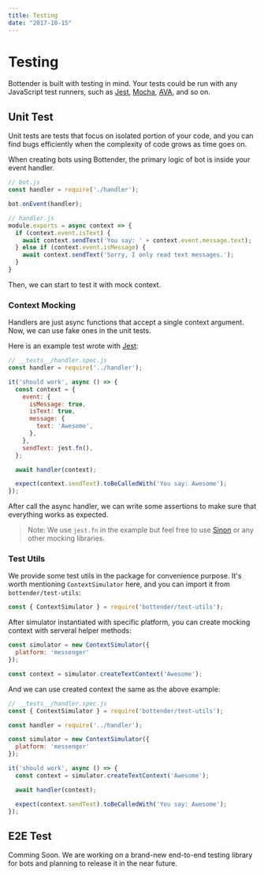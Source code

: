 ```yaml
---
title: Testing
date: "2017-10-15"
---
```


# Testing

Bottender is built with testing in mind. Your tests could be run with any JavaScript test runners, such as [Jest](https://facebook.github.io/jest/), [Mocha](https://mochajs.org/), [AVA](https://github.com/avajs/ava), and so on.

## Unit Test

Unit tests are tests that focus on isolated portion of your code, and you can find bugs efficiently when the complexity of code grows as time goes on.

When creating bots using Bottender, the primary logic of bot is inside your event handler.

```js
// bot.js
const handler = require('./handler');

bot.onEvent(handler);
```

```js
// handler.js
module.exports = async context => {
  if (context.event.isText) {
    await context.sendText('You say: ' + context.event.message.text);
  } else if (context.event.isMessage) {
    await context.sendText('Sorry, I only read text messages.');
  }
}
```

Then, we can start to test it with mock context.

### Context Mocking

Handlers are just async functions that accept a single context argument. Now, we can use fake ones in the unit tests.

Here is an example test wrote with [Jest](https://facebook.github.io/jest/):

```js
// __tests__/handler.spec.js
const handler = require('../handler');

it('should work', async () => {
  const context = {
    event: {
      isMessage: true,
      isText: true,
      message: {
        text: 'Awesome',
      },
    },
    sendText: jest.fn(),
  };

  await handler(context);

  expect(context.sendText).toBeCalledWith('You say: Awesome');
});
```

After call the async handler, we can write some assertions to make sure that everything works as expected.

> Note: We use `jest.fn` in the example but feel free to use [Sinon](http://sinonjs.org/) or any other mocking libraries.

### Test Utils

We provide some test utils in the package for convenience purpose. It's worth mentioning `ContextSimulator` here, and you can import it from `bottender/test-utils`:

```js
const { ContextSimulator } = require('bottender/test-utils');
```

After simulator instantiated with specific platform, you can create mocking context with serveral helper methods:

```js
const simulator = new ContextSimulator({
  platform: 'messenger'
});

const context = simulator.createTextContext('Awesome');  
```

And we can use created context the same as the above example:

```js
// __tests__/handler.spec.js
const { ContextSimulator } = require('bottender/test-utils');

const handler = require('../handler');

const simulator = new ContextSimulator({
  platform: 'messenger'
});

it('should work', async () => {
  const context = simulator.createTextContext('Awesome');

  await handler(context);

  expect(context.sendText).toBeCalledWith('You say: Awesome');
});
```

## E2E Test

Comming Soon. We are working on a brand-new end-to-end testing library for bots and planning to release it in the near future.
